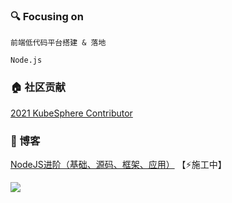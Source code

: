 

### 🔍 Focusing on

`前端低代码平台搭建 & 落地`

`Node.js`

### 🏠 社区贡献

[2021 KubeSphere Contributor](https://pek3b.qingstor.com/kubesphere-community/images/contributor-wengzhisong.png)

### 📖 博客

[NodeJS进阶（基础、源码、框架、应用）](https://github.com/wengzhisong-hz/learning-nodejs) 【⚡施工中】


<img src="https://visitor-badge.glitch.me/badge?page_id=wengzhisong-hz.wengzhisong-hz" />
